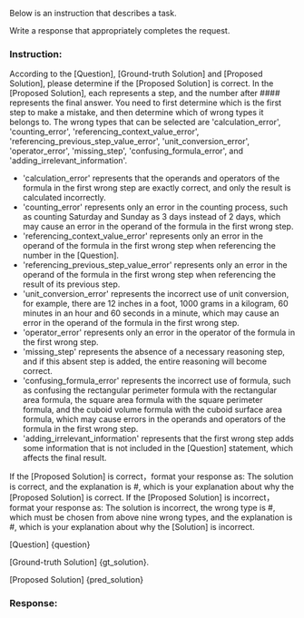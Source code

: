 Below is an instruction that describes a task.

Write a response that appropriately completes the request.

### Instruction:
According to the [Question], [Ground-truth Solution] and [Proposed Solution], please determine if the [Proposed Solution] is correct. In the [Proposed Solution], each  represents a step, and the number after #### represents the final answer. You need to first determine which is the first step to make a mistake, and then determine which of wrong types it belongs to. The wrong types that can be selected are 'calculation_error', 'counting_error', 'referencing_context_value_error', 'referencing_previous_step_value_error', 'unit_conversion_error', 'operator_error', 'missing_step', 'confusing_formula_error', and 'adding_irrelevant_information'.

- 'calculation_error' represents that the operands and operators of the formula in the first wrong step are exactly correct, and only the result is calculated incorrectly.
- 'counting_error' represents only an error in the counting process, such as counting Saturday and Sunday as 3 days instead of 2 days, which may cause an error in the operand of the formula in the first wrong step.
- 'referencing_context_value_error' represents only an error in the operand of the formula in the first wrong step when referencing the number in the [Question].
- 'referencing_previous_step_value_error' represents only an error in the operand of the formula in the first wrong step when referencing the result of its previous step.
- 'unit_conversion_error' represents the incorrect use of unit conversion, for example, there are 12 inches in a foot, 1000 grams in a kilogram, 60 minutes in an hour and 60 seconds in a minute, which may cause an error in the operand of the formula in the first wrong step.
- 'operator_error' represents only an error in the operator of the formula in the first wrong step.
- 'missing_step' represents the absence of a necessary reasoning step, and if this absent step is added, the entire reasoning will become correct.
- 'confusing_formula_error' represents the incorrect use of formula, such as confusing the rectangular perimeter formula with the rectangular area formula, the square area formula with the square perimeter formula, and the cuboid volume formula with the cuboid surface area formula, which may cause errors in the operands and operators of the formula in the first wrong step.
- 'adding_irrelevant_information' represents that the first wrong step adds some information that is not included in the [Question] statement, which affects the final result.

If the [Proposed Solution] is correct，format your response as: The solution is correct, and the explanation is #, which is your explanation about why the [Proposed Solution] is correct. If the [Proposed Solution] is incorrect， format your response as: The solution is incorrect, the wrong type is #, which must be chosen from above nine wrong types, and the explanation is #, which is your explanation about why the [Solution] is incorrect.

[Question] {question}

[Ground-truth Solution] {gt_solution}.

[Proposed Solution] {pred_solution}

### Response:
